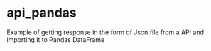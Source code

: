 # api_pandas

<p>Example of getting response in the form of Json file from a API and importing it to Pandas DataFrame</p>
